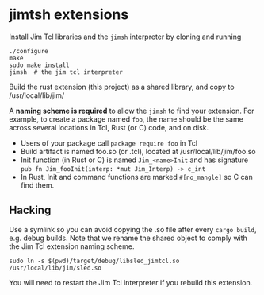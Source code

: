 # jimtsh extensions

Install Jim Tcl libraries and the `jimsh` interpreter by cloning and running

```
./configure
make
sudo make install
jimsh  # the jim tcl interpreter
```

Build the rust extension (this project) as a shared library, and copy to /usr/local/lib/jim/

A **naming scheme is required** to allow the `jimsh` to find your extension. For
example, to create a package named `foo`, the name should be the same across 
several locations in Tcl, Rust (or C) code, and on disk.

* Users of your package call `package require foo` in Tcl
* Build artifact is named foo.so (or .tcl), located at /usr/local/lib/jim/foo.so
* Init function (in Rust or C) is named `Jim_<name>Init` and has signature 
  `pub fn Jim_fooInit(interp: *mut Jim_Interp) -> c_int`
* In Rust, Init and command functions are marked `#[no_mangle]` so C can find them.

## Hacking

Use a symlink so you can avoid copying the .so file after every `cargo build`,
e.g. debug builds. Note that we rename the shared object to comply with the 
Jim Tcl extension naming scheme.

```
sudo ln -s $(pwd)/target/debug/libsled_jimtcl.so /usr/local/lib/jim/sled.so
```

You will need to restart the Jim Tcl interpreter if you rebuild this extension.

